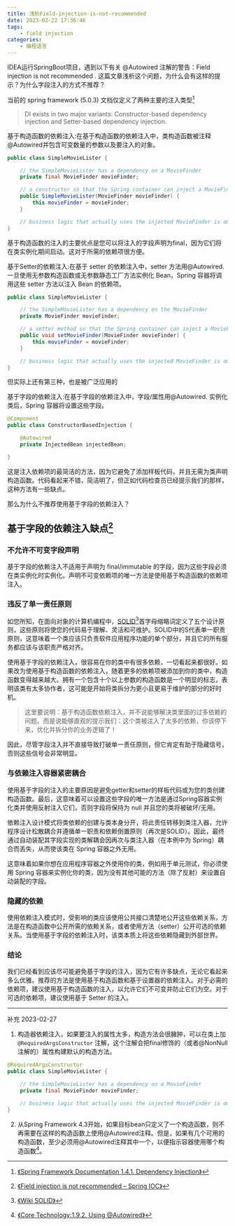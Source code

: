 ```yaml
---
title: 浅析Field-injection-is-not-recommended
date: 2023-02-22 17:36:46
tags:
	- field injection
categories:
	- 编程语言
---
```


IDEA运行SpringBoot项目，遇到以下有关 @Autowired 注解的警告：Field injection is not recommended . 这篇文章浅析这个问题，为什么会有这样的提示？为什么字段注入的方式不推荐？

<!-- more -->

当前的 spring framework (5.0.3) 文档仅定义了两种主要的注入类型[^1]

> DI exists in two major variants: Constructor-based dependency injection and Setter-based dependency injection.

基于构造函数的依赖注入:在基于构造函数的依赖注入中，类构造函数被注释@Autowired并包含可变数量的参数以及要注入的对象。

```java
public class SimpleMovieLister {

    // the SimpleMovieLister has a dependency on a MovieFinder
    private final MovieFinder movieFinder;

    // a constructor so that the Spring container can inject a MovieFinder
    public SimpleMovieLister(MovieFinder movieFinder) {
        this.movieFinder = movieFinder;
    }

    // business logic that actually uses the injected MovieFinder is omitted...
}

```
基于构造函数的注入的主要优点是您可以将注入的字段声明为final，因为它们将在类实例化期间启动。这对于所需的依赖项很方便。

基于Setter的依赖注入:在基于 setter 的依赖注入中，setter 方法用@Autowired. 一旦使用无参数构造函数或无参数静态工厂方法实例化 Bean，Spring 容器将调用这些 setter 方法以注入 Bean 的依赖项。

```java
public class SimpleMovieLister {

    // the SimpleMovieLister has a dependency on the MovieFinder
    private MovieFinder movieFinder;

    // a setter method so that the Spring container can inject a MovieFinder
    public void setMovieFinder(MovieFinder movieFinder) {
        this.movieFinder = movieFinder;
    }

    // business logic that actually uses the injected MovieFinder is omitted...
}

```

但实际上还有第三种，也是被广泛应用的

基于字段的依赖注入:在基于字段的依赖注入中，字段/属性用@Autowired. 实例化类后，Spring 容器将设置这些字段。

```java
@Component
public class ConstructorBasedInjection {

    @Autowired
    private InjectedBean injectedBean;

}
```

这是注入依赖项的最简洁的方法，因为它避免了添加样板代码，并且无需为类声明构造函数。代码看起来不错，简洁明了，但正如代码检查员已经提示我们的那样，这种方法有一些缺点。

那么为什么不推荐使用基于字段的依赖注入？ 

## 基于字段的依赖注入缺点[^2]

### 不允许不可变字段声明

基于字段的依赖注入不适用于声明为 final/immutable 的字段，因为这些字段必须在类实例化时实例化。声明不可变依赖项的唯一方法是使用基于构造函数的依赖项注入。

### 违反了单一责任原则

如您所知，在面向对象的计算机编程中，[SOLID](https://en.wikipedia.org/wiki/SOLID)[^3]首字母缩略词定义了五个设计原则，这些原则将使您的代码易于理解、灵活和可维护。SOLID中的S代表单一职责原则，这意味着一个类应该只负责软件应用程序功能的单个部分，并且它的所有服务都应该与该职责严格对齐。

使用基于字段的依赖注入，很容易在你的类中有很多依赖，一切看起来都很好。如果改为使用基于构造函数的依赖注入，随着更多的依赖项被添加到你的类中，构造函数变得越来越大。拥有一个包含十个以上参数的构造函数是一个明显的标志，表明该类有太多协作者，这可能是开始将类拆分为更小且更易于维护的部分的好时机。 

> 这里要说明：基于构造函数依赖注入，并不说能够解决类里面的过多依赖的问题。而是说能够直观的提示我们：这个类被注入了太多的依赖，你该停下来，优化并拆分你的业务逻辑了！

因此，尽管字段注入并不直接导致打破单一责任原则，但它肯定有助于隐藏信号，否则这些信号会非常明显。

### 与依赖注入容器紧密耦合

使用基于字段的注入的主要原因是避免getter和setter的样板代码或为您的类创建构造函数。最后，这意味着可以设置这些字段的唯一方法是通过Spring容器实例化类并使用反射注入它们，否则字段将保持为 null 并且您的类将被破坏/无用。

依赖注入设计模式将类依赖的创建与类本身分开，将此责任转移到类注入器，允许程序设计松散耦合并遵循单一职责和依赖倒置原则（再次是SOLID）。因此，最终通过自动装配其字段实现的类解耦会因再次与类注入器（在本例中为 Spring）耦合而丢失，从而使该类在 Spring 容器之外无用。

这意味着如果你想在应用程序容器之外使用你的类，例如用于单元测试，你必须使用 Spring 容器来实例化你的类，因为没有其他可能的方法（除了反射）来设置自动装配的字段。

### 隐藏的依赖

使用依赖注入模式时，受影响的类应该使用公共接口清楚地公开这些依赖关系，方法是在构造函数中公开所需的依赖关系，或者使用方法（setter）公开可选的依赖关系。当使用基于字段的依赖注入时，该类本质上将这些依赖隐藏到外部世界。

### 结论
我们已经看到应该尽可能避免基于字段的注入，因为它有许多缺点，无论它看起来多么优雅。推荐的方法是使用基于构造函数和基于设置器的依赖注入。对于必需的依赖项，建议使用基于构造函数的注入，以允许它们不可变并防止它们为空。对于可选的依赖项，建议使用基于 Setter 的注入。


---

补充 2023-02-27

1. 构造器依赖注入，如果要注入的属性太多，构造方法会很臃肿，可以在类上加 `@RequiredArgsConstructor` 注解，这个注解会把final修饰的（或者@NonNull注解的）属性构建默认的构造方法。

```java
@RequiredArgsConstructor
public class SimpleMovieLister {

    // the SimpleMovieLister has a dependency on a MovieFinder
    private final MovieFinder movieFinder;

    // business logic that actually uses the injected MovieFinder is omitted...
}
```

2. 从Spring Framework 4.3开始，如果目标bean只定义了一个构造函数，则不再需要在这样的构造函数上使用@Autowired注释。但是，如果有几个可用的构造函数，至少必须用@Autowired注释其中一个，以便指示容器使用哪个构造函数[^4]。


[^1]:[《Spring Framework Documentation 1.4.1. Dependency Injection》](https://docs.spring.io/spring-framework/docs/current/reference/html/core.html#beans-factory-collaborators)
[^2]:[《Field injection is not recommended – Spring IOC》](https://blog.marcnuri.com/field-injection-is-not-recommended#eases-single-responsibility-principle-violation)
[^3]:[《Wiki SOLID》](https://en.wikipedia.org/wiki/SOLID)
[^4]:[《Core Technology:1.9.2. Using @Autowired》](https://docs.spring.io/spring-framework/docs/5.2.3.RELEASE/spring-framework-reference/core.html#beans-autowired-annotation)